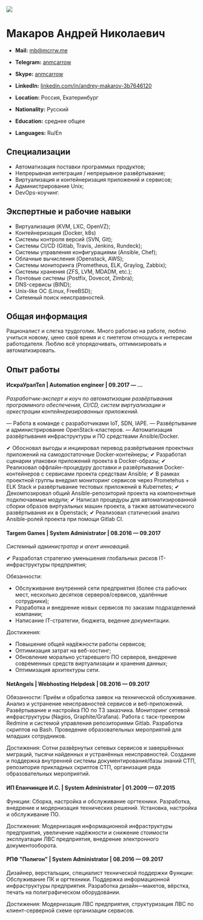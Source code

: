 ![](https://mcrrw.me/img/avatar.jpg)

Макаров Андрей Николаевич
===========================

- **Mail:** [mb@mcrrw.me](mailto:mb@mcrrw.me)
- **Telegram:** [anmcarrow](https://t.me/anmcarrow)
- **Skype:** [anmcarrow](skype:username)
- **LinkedIn:** [linkedin.com/in/andrey-makarov-3b7646120](https://linkedin.com/in/andrey-makarov-3b7646120/)

- **Location:** Россия, Екатеринбург
- **Nationality:** Русский
- **Education:** среднее общее

- **Languages:** Ru/En

Специализации
----------------------------

- Автоматизация поставки программых продуктов;
- Непрерывная интеграция / непрерывное развёртывание;
- Виртуализация и контейнеризация приложений и сервисов;
- Администрирование Unix;
- DevOps-коучинг.

Экспертные и рабочие навыки
----------------------------

- Виртуализация  (KVM, LXC, OpenVZ);
- Контейнеризация (Docker, k8s)
- Системы контроля версий (SVN, Git);
- Системы CI/CD (Gitlab, Travis, Jenkins, Rundeck);
- Системы управления конфигурациями (Ansible, Chef);
- Облачные вычисления (Openstack, AWS);
- Системы мониторинга (Prometheus, ELK, Graylog, Zabbix);
- Системы хранения (ZFS, LVM, MDADM, etc.);
- Почтовые системы (Postfix, Dovecot, Zimbra);
- DNS-сервисы (BIND);
- Unix-like ОС (Linux, FreeBSD);
- Ситемный поиск неисправностей.

Общая информация
----------------------------

Рационалист и слегка трудоголик. 
Много работаю на работе, люблю учиться новому, ценю своё время и с пиететом отношусь к интересам работодателя.
Люблю всё упорядочивать, оптимизировать и автоматизировать.

Опыт работы
----------------------------

####  ИскраУралТел | Automation engineer | 09.2017 — ...

_Разработчик-эксперт и коуч по автоматизации развёртывания программного обеспечения, CI/CD, систем виртуализации и оркестрации контейнеризированных приложений._
 
— Работа в команде с разработчиками IoT, SDN, IAPE.
— Развёртывание и администрирование OpenStack-кластеров.
— Автоматизация развёртывания инфраструктуры и ПО средствами Ansible/Docker.

✔ Обосновал выгоды и инциировал перевод развёртывания проектных приложений на самодостаточные Docker-контейнеры;
✔ Разработал сценарии упаковки приложений проекта в Docker-образы;
✔ Реализовал оффлайн-процедуру доставки и развёртывания Docker-контейнеров с сервисами проекта средствам Ansible;
✔ В рамках проектной группы внедрил мониторинг сервисов через Prometehus + ELK Stack и развёртывание тестовых приложений в Kubernetes;
✔ Декомпозировал общий Ansible-репозиторий проекта на компонентные подключаемые модули;
✔ Написал процедуры для автоматизированной сборки образов виртуальных машин проекта, а также автоматического развёртывания их в Openstack;
✔ Реализовал статический анализ Ansible-ролей проекта при помощи Gitlab CI.

####  Targem Games | System Administrator | 08.2016 — 09.2017
_Системный администратор и агент инноваций._


✔ Разработал стратегию уменьшения глобальных рисков IT-инфраструктуры предприятия;

Обязанности: 
- Обслуживание внутренней сети предприятия (более ста рабочих мест, несколько десятков серверов/сервисов, удалённые сотрудники);
- Разработка и внедрение новых сервисов по заказам подразделений компании;
- Написание IT-стратегии, бюджета, ведение документации. 

Достижения: 
- Повышение общей надёжности работы сервисов;
- Оптимизация затрат на веб-хостинг;
- Обновление морально устаревшего ПО серверов, внедрение современных средств виртуализации и хранения данных;
- Оптимизация архитектуры сети.

####  NetAngels | Webhosting Helpdesk | 08.2016 — 09.2017
Обязанности: Приём и обработка заявок на технической обслуживание. Анализ и устранение неисправностей сервисов и веб-приложений. Развёртывание и настройка ПО по ТЗ заказчика. Мониторинг сетевой инфраструктуры (Nagios, Graphite/Grafana). Работа с таск-трекером Redmine и системой управления репозиториями Gitlab. Разработка скриптов на Bash. Проведение образовательных мероприятий для младших сотрудников. 

Достижения: Сотни развёрнутых сетевых сервисов и завершённых миграций, тысячи найденных и устранённых неисправностей. Создание и поддержка внутренней системы документирования/базы знаний СТП, репозитория прикладных скриптов СТП, организация ряда образовательных мероприятий.

####  ИП Епанчинцев И.С. | System Administrator | 01.2009 — 07.2015
Функции:
Сборка, настройка и обслуживание оргтехники. Разработка, внедрение и модернизация технических решений. Установка, настройка и обслуживание ПО.

Достижения:
Модернизация информационной инфраструктуры предприятия, увеличение надёжности и снижение стоимости эксплуатации ЛВС предприятия, внедрение электронного документооборота.

####  РПФ "Полигон" | System Administrator | 08.2016 — 09.2017
Дизайнер, верстальщик, специалист технической поддержки
Функции:
Обслуживание  ПК и оргтехники.  Поддержка информационной 	инфраструктуры предприятия. 
Разработка дизайн—макетов, вёрстка, печать на полиграфическом оборудовании.

Достижения: 
Модернизация ЛВС предприятия, структуризация ЛВС по клиент-серверной схеме организации сервисов.


